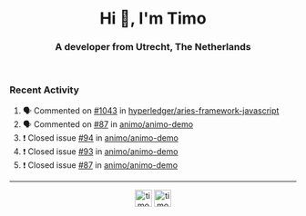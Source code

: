<h1 align="center">Hi 👋, I'm Timo</h1>
<h3 align="center">A developer from Utrecht, The Netherlands</h3>
<br/>
<!-- https://github.com/rahuldkjain/github-profile-readme-generator --!>

<!--  <p align="left"><img src="https://github-readme-stats.vercel.app/api?username=timoglastra&show_icons=true&count_private=true&" alt="timoglastra" /></p> --!>

<!--
Github language stats
<p align="left"><img src="https://github-readme-stats.vercel.app/api/top-langs/?username=timoglastra&layout=compact" alt="timoglastra" /><p>
-->

<!-- Codestats language stats -->
<!-- <p align="left"><img src="https://codestats-readme.vercel.app/api/top-langs/?username=timoglastra&layout=compact&language_count=12" alt="timoglastra" /><p>    --!>
  
<h3>Recent Activity</h3>

<!--START_SECTION:activity-->
1. 🗣 Commented on [#1043](https://github.com/hyperledger/aries-framework-javascript/issues/1043) in [hyperledger/aries-framework-javascript](https://github.com/hyperledger/aries-framework-javascript)
2. 🗣 Commented on [#87](https://github.com/animo/animo-demo/issues/87) in [animo/animo-demo](https://github.com/animo/animo-demo)
3. ❗️ Closed issue [#94](https://github.com/animo/animo-demo/issues/94) in [animo/animo-demo](https://github.com/animo/animo-demo)
4. ❗️ Closed issue [#93](https://github.com/animo/animo-demo/issues/93) in [animo/animo-demo](https://github.com/animo/animo-demo)
5. ❗️ Closed issue [#87](https://github.com/animo/animo-demo/issues/87) in [animo/animo-demo](https://github.com/animo/animo-demo)
<!--END_SECTION:activity-->

---

<p align="center">
<a href="https://twitter.com/timoglastra" target="blank"><img align="center" src="https://cdn.jsdelivr.net/npm/simple-icons@3.0.1/icons/twitter.svg" alt="timoglastra" height="30" width="30" /></a>
<a href="https://linkedin.com/in/timoglastra" target="blank"><img align="center" src="https://cdn.jsdelivr.net/npm/simple-icons@3.0.1/icons/linkedin.svg" alt="timoglastra" height="30" width="30" /></a>
</p>



